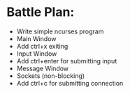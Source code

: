 # Battle Plan:

- Write simple ncurses program
- Main Window
- Add ctrl+x exiting
- Input Window
- Add ctrl+enter for submitting input
- Message Window
- Sockets (non-blocking)
- Add ctrl+c for submitting connection
